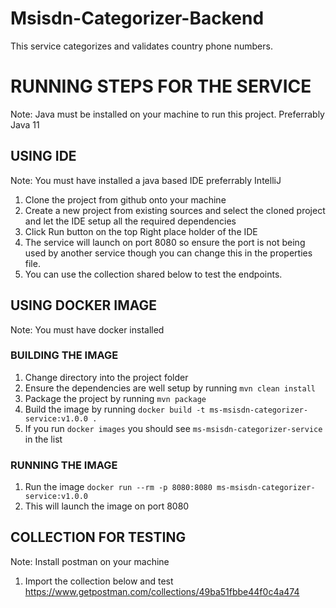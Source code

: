 # Msisdn-Categorizer-Backend
This service categorizes and validates country phone numbers.

# RUNNING STEPS FOR THE SERVICE
Note: Java must be installed on your machine to run this project. Preferrably Java 11

## USING IDE
Note: You must have installed a java based IDE preferrably IntelliJ
1. Clone the project from github onto your machine
2. Create a new project from existing sources and select the cloned project and let the IDE setup all the required dependencies
3. Click Run button on the top Right place holder of the IDE
4. The service will launch on port 8080 so ensure the port is not being used by another service though you can change this in the properties file.
5. You can use the collection shared below to test the endpoints.

## USING DOCKER IMAGE
Note: You must have docker installed
### BUILDING THE IMAGE
1. Change directory into the project folder
2. Ensure the dependencies are well setup by running `mvn clean install`
3. Package the project by running `mvn package`
4. Build the image by running `docker build -t ms-msisdn-categorizer-service:v1.0.0 .`
5. If you run `docker images` you should see `ms-msisdn-categorizer-service` in the list

### RUNNING THE IMAGE
1. Run the image `docker run --rm -p 8080:8080 ms-msisdn-categorizer-service:v1.0.0`
2. This will launch the image on port 8080

## COLLECTION FOR TESTING
Note: Install postman on your machine
1. Import the collection below and test
https://www.getpostman.com/collections/49ba51fbbe44f0c4a474

